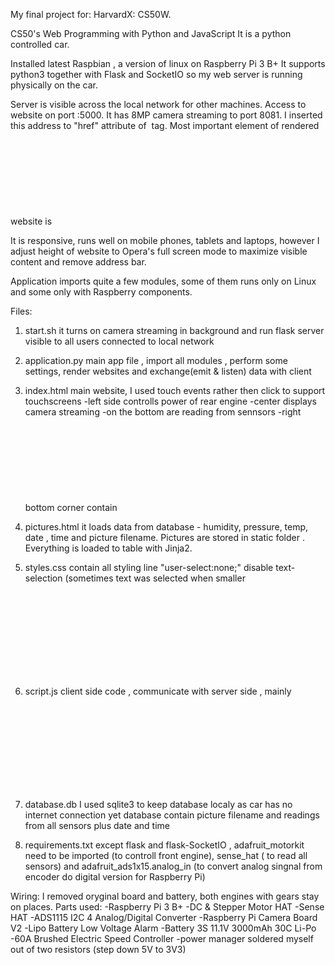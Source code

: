 My final project for: HarvardX: CS50W.

CS50's Web Programming with Python and JavaScript
It is a python controlled car. 

Installed latest Raspbian , a version of linux on Raspberry Pi 3 B+
It supports python3 together with Flask and SocketIO
so my web server is running physically on the car.

Server is visible across the local network for other machines. 
Access to website on port :5000. 
It has 8MP camera streaming to port 8081.
I inserted this address to "href" attribute of <img> tag.
Most important element of rendered website is <svg> tag , basically two circles used for 
controlling direction and acceleration of car.

It is responsive, runs well on mobile phones, tablets and laptops, however 
I adjust height of website to Opera's full screen mode to maximize visible content and 
remove address bar. 

Application imports quite a few modules, some of them runs only on Linux and some only 
with Raspberry components.

Files:
1. start.sh it turns on camera streaming in background and run flask server visible to all users
connected to local network

2. application.py main app file , import all modules , perform some settings, render websites
and exchange(emit & listen) data with client

3. index.html main website, I used touch events rather then click to support touchscreens
-left side controlls power of rear engine
-center displays camera streaming 
-on the bottom are reading from sennsors
-right bottom corner contain <svg> for controlling
-right top side:
	-arming rear engine (if automatically not armed)
	-slow mode (constant slow speed)
	-camera on/off
	-capture a picture 
	-gallery button (display gallery in new tab)

4. pictures.html it loads data from database - humidity, pressure, temp, date , time and picture filename. 
Pictures are stored in static folder . Everything is loaded to table with Jinja2.

5. styles.css contain all styling
line "user-select:none;" disable text-selection (sometimes text was selected when smaller <svg> was dragged)
body's overflow is set to hidden to disable pull-down-to-refresh feature
(sometimes dragging <svg> down browser reload the entire page)

6. script.js client side code , communicate with server side , mainly <svg> events controll car movement

7. database.db  I used sqlite3 to keep database localy as car has no internet connection yet
database contain picture filename and readings from all sensors plus date and time

8. requirements.txt except flask and flask-SocketIO
 , adafruit_motorkit need to be imported
(to controll front engine), sense_hat ( to read all sensors) and adafruit_ads1x15.analog_in
(to convert analog singnal from encoder do digital version for Raspberry Pi) 


Wiring:
I removed oryginal board and battery, both engines with gears stay on places.
Parts used:
-Raspberry Pi 3 B+
-DC & Stepper Motor HAT
-Sense HAT
-ADS1115 I2C 4 Analog/Digital Converter
-Raspberry Pi Camera Board V2
-Lipo Battery Low Voltage Alarm
-Battery 3S 11.1V 3000mAh 30C Li-Po
-60A Brushed Electric Speed Controller
-power manager soldered myself out of two resistors (step down 5V to 3V3)


